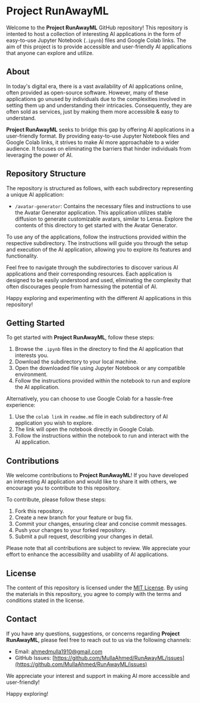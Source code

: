 # Project RunAwayML

Welcome to the **Project RunAwayML** GitHub repository! This repository is intented to host a collection of interesting AI applications in the form of easy-to-use Jupyter Notebook (`.ipynb`) files and Google Colab links. The aim of this project is to provide accessible and user-friendly AI applications that anyone can explore and utilize.

## About

In today's digital era, there is a vast availability of AI applications online, often provided as open-source software. However, many of these applications go unused by individuals due to the complexities involved in setting them up and understanding their intricacies. Consequently, they are often sold as services, just by making them more accessible & easy to understand.

**Project RunAwayML** seeks to bridge this gap by offering AI applications in a user-friendly format. By providing easy-to-use Jupyter Notebook files and Google Colab links, it strives to make AI more approachable to a wider audience. It focuses on eliminating the barriers that hinder individuals from leveraging the power of AI.

## Repository Structure

The repository is structured as follows, with each subdirectory representing a unique AI application:

- `/avatar-generator`: Contains the necessary files and instructions to use the Avatar Generator application. This application utilizes stable diffusion to generate customizable avatars, similar to Lensa. Explore the contents of this directory to get started with the Avatar Generator.

To use any of the applications, follow the instructions provided within the respective subdirectory. The instructions will guide you through the setup and execution of the AI application, allowing you to explore its features and functionality.

Feel free to navigate through the subdirectories to discover various AI applications and their corresponding resources. Each application is designed to be easily understood and used, eliminating the complexity that often discourages people from harnessing the potential of AI.

Happy exploring and experimenting with the different AI applications in this repository!

## Getting Started

To get started with **Project RunAwayML**, follow these steps:

1. Browse the `.ipynb` files in the directory to find the AI application that interests you.
2. Download the subdirectory to your local machine.
3. Open the downloaded file using Jupyter Notebook or any compatible environment.
4. Follow the instructions provided within the notebook to run and explore the AI application.

Alternatively, you can choose to use Google Colab for a hassle-free experience:

1. Use the `colab link` in `readme.md` file in each subdirectory of AI application you wish to explore.
2. The link will open the notebook directly in Google Colab.
3. Follow the instructions within the notebook to run and interact with the AI application.

## Contributions

We welcome contributions to **Project RunAwayML**! If you have developed an interesting AI application and would like to share it with others, we encourage you to contribute to this repository.

To contribute, please follow these steps:

1. Fork this repository.
2. Create a new branch for your feature or bug fix.
3. Commit your changes, ensuring clear and concise commit messages.
4. Push your changes to your forked repository.
5. Submit a pull request, describing your changes in detail.

Please note that all contributions are subject to review. We appreciate your effort to enhance the accessibility and usability of AI applications.

## License

The content of this repository is licensed under the [MIT License](LICENSE). By using the materials in this repository, you agree to comply with the terms and conditions stated in the license.

## Contact

If you have any questions, suggestions, or concerns regarding **Project RunAwayML**, please feel free to reach out to us via the following channels:

- Email: [ahmedmulla1910@gmail.com](mailto:ahmedmulla1910@gmail.com)
- GitHub Issues: [https://github.com/MullaAhmed/RunAwayML/issues](https://github.com/MullaAhmed/RunAwayML/issues)

We appreciate your interest and support in making AI more accessible and user-friendly!

Happy exploring!

